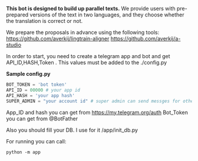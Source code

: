 **This bot is designed to build up parallel texts.**
We provide users with pre-prepared versions of the text in two languages, and they choose whether the translation is correct or not.

We prepare the proposals in advance using the following tools:
https://github.com/averkij/lingtrain-aligner
https://github.com/averkij/a-studio

In order to start, you need to create a telegram app and bot and get API_ID,HASH,Token . 
This values must be added to the ./config.py

**Sample config.py**

```python
BOT_TOKEN = 'bot token'
API_ID = 00000 # your app id
API_HASH = 'your app hash'
SUPER_ADMIN = "your account id" # super admin can send messges for other users
```

App_ID and hash you can get from https://my.telegram.org/auth
Bot_Token you can get from @BotFather

Also you should fill your DB. I use for it /app/init_db.py

For running you can call:
```shell
python -m app  
```